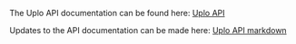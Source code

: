 The Uplo API documentation can be found here:
[Uplo API](https://uplo.tech/docs/ "Uplo API")

Updates to the API documentation can be made here:
[Uplo API markdown](./index.html.md "Uplo API markdown")
